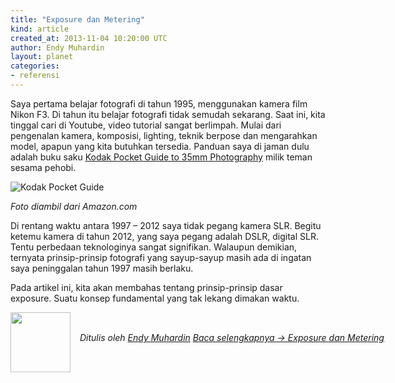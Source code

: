 ```yaml
---
title: "Exposure dan Metering"
kind: article
created_at: 2013-11-04 10:20:00 UTC
author: Endy Muhardin
layout: planet
categories:
- referensi
---
```

<p>Saya pertama belajar fotografi di tahun 1995, menggunakan kamera film Nikon F3. Di tahun itu belajar fotografi tidak semudah sekarang. Saat ini, kita tinggal cari di Youtube, video tutorial sangat berlimpah. Mulai dari pengenalan kamera, komposisi, lighting, teknik berpose dan mengarahkan model, apapun yang kita butuhkan tersedia. Panduan saya di jaman dulu adalah buku saku <a href="http://www.amazon.com/KODAK-Pocket-Guide-35MM-Photography/dp/0879857692">Kodak Pocket Guide to 35mm Photography</a> milik teman sesama pehobi.</p>

<p><img src="http://rana.endy.muhardin.com/images/2013/11/exposure-metering/kodak-pocket-guide.jpg" title="Kodak Pocket Guide" ></p>

<p><em>Foto diambil dari Amazon.com</em></p>

<p>Di rentang waktu antara 1997 &ndash; 2012 saya tidak pegang kamera SLR. Begitu ketemu kamera di tahun 2012, yang saya pegang adalah DSLR, digital SLR. Tentu perbedaan teknologinya sangat signifikan. Walaupun demikian, ternyata prinsip-prinsip fotografi yang sayup-sayup masih ada di ingatan saya peninggalan tahun 1997 masih berlaku.</p>

<p>Pada artikel ini, kita akan membahas tentang prinsip-prinsip dasar exposure. Suatu konsep fundamental yang tak lekang dimakan waktu.</p>


<div class="author">
  <img src="http://www.gravatar.com/avatar/33bea1d5cc52ee2a2b9ddadafb08f332.png" style="width: 96px; height: 96;">
  <span style="position: absolute; padding: 32px 15px;">
    <i>Ditulis oleh <a href="http://about.me/endy.muhardin">Endy Muhardin</a> 
    <a class="more-link" href="http://rana.endy.muhardin.com/teknik/exposure-dan-metering/">Baca selengkapnya &rarr; Exposure dan Metering</a></i>
  </span>
</div>
